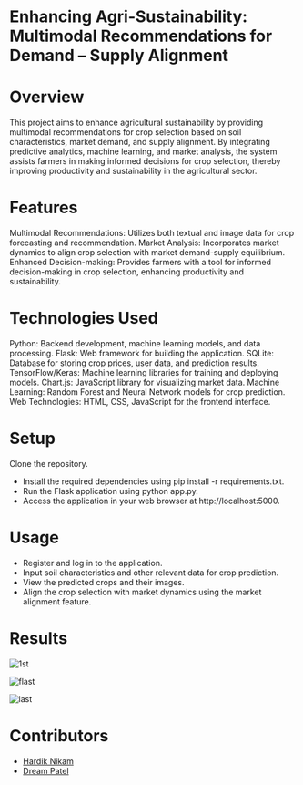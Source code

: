 # Enhancing Agri-Sustainability: Multimodal Recommendations for Demand – Supply Alignment

# Overview
This project aims to enhance agricultural sustainability by providing multimodal recommendations for crop selection based on soil characteristics, market demand, and supply alignment. By integrating predictive analytics, machine learning, and market analysis, the system assists farmers in making informed decisions for crop selection, thereby improving productivity and sustainability in the agricultural sector.

# Features
Multimodal Recommendations: Utilizes both textual and image data for crop forecasting and recommendation.
Market Analysis: Incorporates market dynamics to align crop selection with market demand-supply equilibrium.
Enhanced Decision-making: Provides farmers with a tool for informed decision-making in crop selection, enhancing productivity and sustainability.

# Technologies Used
Python: Backend development, machine learning models, and data processing.
Flask: Web framework for building the application.
SQLite: Database for storing crop prices, user data, and prediction results.
TensorFlow/Keras: Machine learning libraries for training and deploying models.
Chart.js: JavaScript library for visualizing market data.
Machine Learning: Random Forest and Neural Network models for crop prediction.
Web Technologies: HTML, CSS, JavaScript for the frontend interface.

# Setup
Clone the repository.
- Install the required dependencies using pip install -r requirements.txt.
- Run the Flask application using python app.py.
- Access the application in your web browser at http://localhost:5000.

# Usage
- Register and log in to the application.
- Input soil characteristics and other relevant data for crop prediction.
- View the predicted crops and their images.
- Align the crop selection with market dynamics using the market alignment feature.

# Results
![1st](https://github.com/pranavmaurya/agri/assets/85123163/4f40d2b2-1d53-48bc-a836-7d9b34396393)

![flast](https://github.com/pranavmaurya/agri/assets/85123163/cb870f8a-5b7e-48e8-9456-14f01c5d8628)

![last](https://github.com/pranavmaurya/agri/assets/85123163/fd51f5de-09bd-4868-9bb3-c7ccf279b853)

# Contributors
- [Hardik Nikam](https://github.com/HardikNickam)
- [Dream Patel]()
